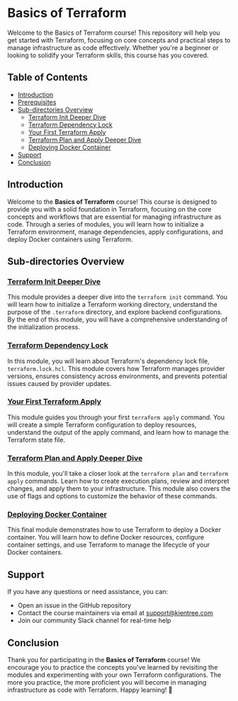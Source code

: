 # Basics of Terraform

Welcome to the Basics of Terraform course! This repository will help you get started with Terraform, focusing on core concepts and practical steps to manage infrastructure as code effectively. Whether you're a beginner or looking to solidify your Terraform skills, this course has you covered.

## Table of Contents

- [Introduction](#introduction)
- [Prerequisites](#prerequisites)
- [Sub-directories Overview](#sub-directories-overview)
    - [Terraform Init Deeper Dive](#terraform-init-deeper-dive)
    - [Terraform Dependency Lock](#terraform-dependency-lock)
    - [Your First Terraform Apply](#your-first-terraform-apply)
    - [Terraform Plan and Apply Deeper Dive](#terraform-plan-and-apply-deeper-dive)
    - [Deploying Docker Container](#deploying-docker-container)
- [Support](#support)
- [Conclusion](#conclusion)

## Introduction

Welcome to the **Basics of Terraform** course! This course is designed to provide you with a solid foundation in Terraform, focusing on the core concepts and workflows that are essential for managing infrastructure as code. Through a series of modules, you will learn how to initialize a Terraform environment, manage dependencies, apply configurations, and deploy Docker containers using Terraform.

## Sub-directories Overview

### [Terraform Init Deeper Dive](01-terraform-init-deeper-dive/README.md)

This module provides a deeper dive into the `terraform init` command. You will learn how to initialize a Terraform working directory, understand the purpose of the `.terraform` directory, and explore backend configurations. By the end of this module, you will have a comprehensive understanding of the initialization process.

### [Terraform Dependency Lock](02-terraform-dependency-lock/README.md)

In this module, you will learn about Terraform's dependency lock file, `terraform.lock.hcl`. This module covers how Terraform manages provider versions, ensures consistency across environments, and prevents potential issues caused by provider updates.

### [Your First Terraform Apply](03-your-first-terraform-apply/README.md)

This module guides you through your first `terraform apply` command. You will create a simple Terraform configuration to deploy resources, understand the output of the apply command, and learn how to manage the Terraform state file.

### [Terraform Plan and Apply Deeper Dive](04-terraform-plan-and-apply-deeper-dive/README.md)

In this module, you'll take a closer look at the `terraform plan` and `terraform apply` commands. Learn how to create execution plans, review and interpret changes, and apply them to your infrastructure. This module also covers the use of flags and options to customize the behavior of these commands.

### [Deploying Docker Container](05-deploying-docker-container/README.md)

This final module demonstrates how to use Terraform to deploy a Docker container. You will learn how to define Docker resources, configure container settings, and use Terraform to manage the lifecycle of your Docker containers.

## Support

If you have any questions or need assistance, you can:
- Open an issue in the GitHub repository
- Contact the course maintainers via email at support@kientree.com
- Join our community Slack channel for real-time help

## Conclusion

Thank you for participating in the **Basics of Terraform** course! We encourage you to practice the concepts you've learned by revisiting the modules and experimenting with your own Terraform configurations. The more you practice, the more proficient you will become in managing infrastructure as code with Terraform. Happy learning! 🌱
